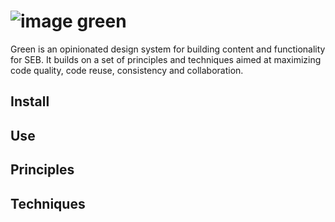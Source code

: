 # ![image](https://user-images.githubusercontent.com/548783/120328881-92260380-c2eb-11eb-9f67-12a9a5830761.png) green

Green is an opinionated design system for building content and functionality for SEB. It builds on a set of principles and techniques aimed at maximizing code quality, code reuse, consistency and collaboration.

## Install

## Use

## Principles

## Techniques
